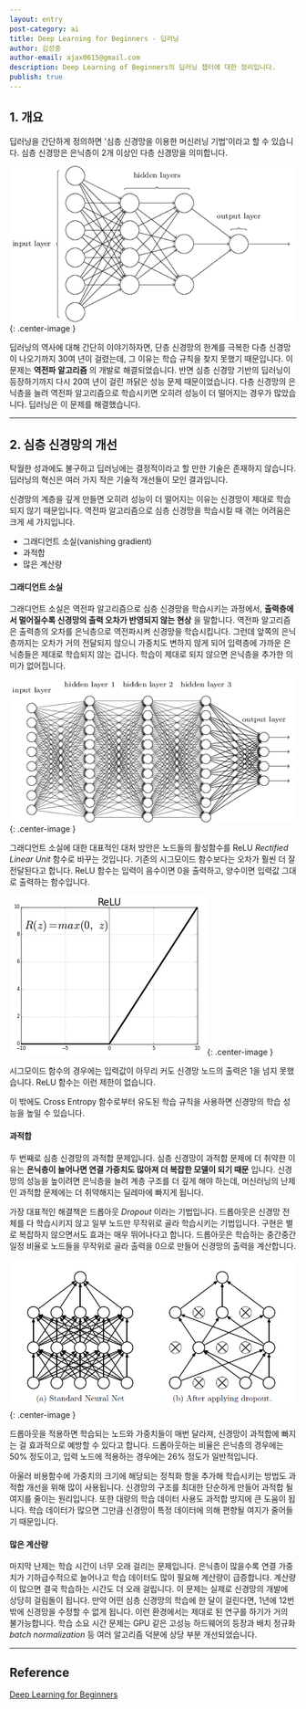 ```yaml
---
layout: entry
post-category: ai
title: Deep Learning for Beginners - 딥러닝
author: 김성중
author-email: ajax0615@gmail.com
description: Deep Learning of Beginners의 딥러닝 챕터에 대한 정리입니다.
publish: true
---
```


## **1. 개요**
딥러닝을 간단하게 정의하면 '심층 신경망을 이용한 머신러닝 기법'이라고 할 수 있습니다. 심층 신경망은 은닉층이 2개 이상인 다층 신경망을 의미합니다.

![deep-learning](/images/2017/04/26/deep-learning.png "deep-learning"){: .center-image }

딥러닝의 역사에 대해 간단히 이야기하자면, 단층 신경망의 한계를 극복한 다층 신경망이 나오기까지 30여 년이 걸렸는데, 그 이유는 학습 규칙을 찾지 못했기 때문입니다. 이 문제는 **역전파 알고리즘** 의 개발로 해결되었습니다. 반면 심층 신경망 기반의 딥러닝이 등장하기까지 다시 20여 년이 걸린 까닭은 성능 문제 때문이었습니다. 다층 신경망의 은닉층을 늘려 역전파 알고리즘으로 학습시키면 오히려 성능이 더 떨어지는 경우가 많았습니다. 딥러닝은 이 문제를 해결했습니다.

---

## **2. 심층 신경망의 개선**
탁월한 성과에도 불구하고 딥러닝에는 결정적이라고 할 만한 기술은 존재하지 않습니다. 딥러닝의 혁신은 여러 가지 작은 기술적 개선들이 모인 결과입니다.

신경망의 계층을 깊게 만들면 오히려 성능이 더 떨어지는 이유는 신경망이 제대로 학습되지 않기 때문입니다. 역전파 알고리즘으로 심층 신경망을 학습시킬 때 겪는 어려움은 크게 세 가지입니다.

- 그래디언트 소실(vanishing gradient)
- 과적합
- 많은 계산량

#### 그래디언트 소실
그래디언트 소실은 역전파 알고리즘으로 심층 신경망을 학습시키는 과정에서, **출력층에서 멀어질수록 신경망의 출력 오차가 반영되지 않는 현상** 을 말합니다. 역전파 알고리즘은 출력층의 오차를 은닉층으로 역전파시켜 신경망을 학습시킵니다. 그런데 앞쪽의 은닉층까지는 오차가 거의 전달되지 않으니 가중치도 변하지 않게 되어 입력층에 가까운 은닉층들은 제대로 학습되지 않는 겁니다. 학습이 제대로 되지 않으면 은닉층을 추가한 의미가 없어집니다.

![hidden-layer](/images/2017/04/26/hidden-layer.png "hidden-layer"){: .center-image }

그래디언트 소실에 대한 대표적인 대처 방안은 노드들의 활성함수를 ReLU *Rectified Linear Unit* 함수로 바꾸는 것입니다. 기존의 시그모이드 함수보다는 오차가 훨씬 더 잘 전달된다고 합니다. ReLU 함수는 입력이 음수이면 0을 출력하고, 양수이면 입력값 그대로 출력하는 함수입니다.

![ReLU](/images/2017/04/26/ReLU.png "ReLU"){: .center-image }

시그모이드 함수의 경우에는 입력값이 아무리 커도 신경망 노드의 출력은 1을 넘지 못했습니다. ReLU 함수는 이런 제한이 없습니다.

이 밖에도 Cross Entropy 함수로부터 유도된 학습 규칙을 사용하면 신경망의 학습 성능을 높일 수 있습니다.

#### 과적합
두 번째로 심층 신경망의 과적합 문제입니다. 심층 신경망이 과적합 문제에 더 취약한 이유는 **은닉층이 늘어나면 연결 가중치도 많아져 더 복잡한 모델이 되기 때문** 입니다. 신경망의 성능을 높이려면 은닉층을 늘려 계층 구조를 더 깊게 해야 하는데, 머신러닝의 난제인 과적합 문제에는 더 취약해지는 딜레마에 빠지게 됩니다.

가장 대표적인 해결책은 드롭아웃 *Dropout* 이라는 기법입니다. 드롭아웃은 신경망 전체를 다 학습시키지 않고 일부 노드만 무작위로 골라 학습시키는 기법입니다. 구현은 별로 복잡하지 않으면서도 효과는 매우 뛰어나다고 합니다. 드롭아웃은 학습하는 중간중간 일정 비율로 노드들을 무작위로 골라 출력을 0으로 만들어 신경망의 출력을 계산합니다.

![dropout](/images/2017/04/26/dropout.png "dropout"){: .center-image }

드롭아웃을 적용하면 학습되는 노드와 가중치들이 매번 달라져, 신경망이 과적합에 빠지는 걸 효과적으로 예방할 수 있다고 합니다. 드롭아웃하는 비율은 은닉층의 경우에는 50% 정도이고, 입력 노드에 적용하는 경우에는 26% 정도가 일반적입니다.

아울러 비용함수에 가중치의 크기에 해당되는 정칙화 항을 추가해 학습시키는 방법도 과적합 개선을 위해 많이 사용됩니다. 신경망의 구조를 최대한 단순하게 만들어 과적합 될 여지를 줄이는 원리입니다. 또한 대량의 학습 데이터 사용도 과적합 방지에 큰 도움이 됩니다. 학습 데이터가 많으면 그만큼 신경망이 특정 데이터에 의해 편향될 여지가 줄어들기 때문입니다.

#### 많은 계산량
마지막 난제는 학습 시간이 너무 오래 걸리는 문제입니다. 은닉층이 많을수록 연결 가중치가 기하급수적으로 늘어나고 학습 데이터도 많이 필요해 계산량이 급증합니다. 계산량이 많으면 결국 학습하는 시간도 더 오래 걸립니다. 이 문제는 실제로 신경망의 개발에 상당히 걸림돌이 됩니다. 만약 어떤 심층 신경망의 학습에 한 달이 걸린다면, 1년에 12번밖에 신경망을 수정할 수 없게 됩니다. 이런 환경에서는 제대로 된 연구를 하기가 거의 불가능합니다. 학습 소요 시간 문제는 GPU 같은 고성능 하드웨어의 등장과 배치 정규화 *batch normalization* 등 여러 알고리즘 덕분에 상당 부분 개선되었습니다.

---

## **Reference**
[Deep Learning for Beginners](https://deeplearning4j.org/deeplearningforbeginners.html)
